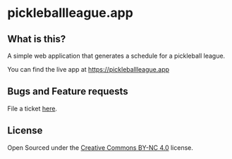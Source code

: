 # pickleballleague.app

## What is this?

A simple web application that generates a schedule for a pickleball league.

You can find the live app at https://pickleballleague.app

## Bugs and Feature requests

File a ticket [here](https://github.com/guilhermechapiewski/pickleballleague.app/issues).

## License

Open Sourced under the [Creative Commons BY-NC 4.0](https://creativecommons.org/licenses/by-nc/4.0/) license.